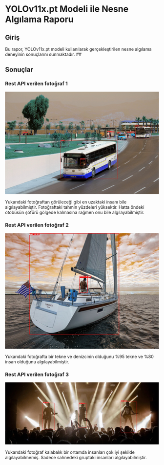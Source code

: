 # YOLOv11x.pt Modeli ile Nesne Algılama Raporu

## Giriş

Bu rapor, YOLOv11x.pt modeli kullanılarak gerçekleştirilen nesne algılama deneyinin sonuçlarını sunmaktadır. ## 

## Sonuçlar
### Rest API verilen fotoğraf 1

![Bus7_Result](assets/results/bus7_result.jpeg)

Yukarıdaki fotoğraftan görüleceği gibi en uzaktaki insanı bile algılayabilmiştir. Fotoğraftaki tahmin yüzdeleri yüksektir. Hatta öndeki otobüsün şöfürü gölgede kalmasına rağmen onu bile algılayabilmiştir.

### Rest API verilen fotoğraf 2

![sailboat8](assets/results/sailboat8_result.jpeg)

Yukarıdaki fotoğrafta bir tekne ve denizcinin olduğunu %95 tekne ve %80 insan olduğunu algılayabilmiştir.

### Rest API verilen fotoğraf 3

![concert](assets/results/concert_result.jpeg)

Yukarıdaki fotoğraf kalabalık bir ortamda insanları çok iyi şekilde algılayabilmemiş. Sadece sahnedeki gruptaki insanları algılayabilmiştir.
